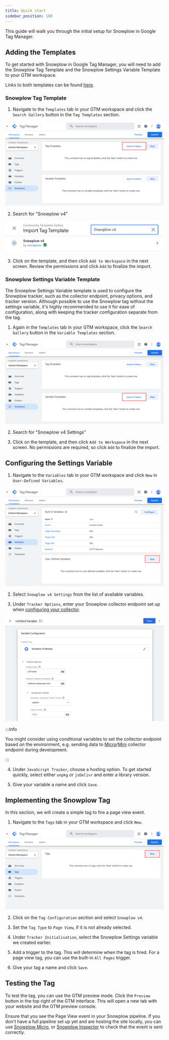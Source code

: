 ```yaml
---
title: Quick start
sidebar_position: 100
---
```


This guide will walk you through the initial setup for Snowplow in Google Tag Manager.

## Adding the Templates

To get started with Snowplow in Google Tag Manager, you will need to add the Snowplow Tag Template and the Snowplow Settings Variable Template to your GTM workspace.

Links to both templates can be found [here](/docs/sources/trackers/google-tag-manager/index.md).

### Snowplow Tag Template

1. Navigate to the `Templates` tab in your GTM workspace and click the `Search Gallery` button in the `Tag Templates` section.

![](images/tag-template-search.png)

2. Search for "Snowplow v4"

![](images/search.png)

3. Click on the template, and then click `Add to Workspace` in the next screen. Review the permissions and click `Add` to finalize the import.

### Snowplow Settings Variable Template

The Snowplow Settings Variable template is used to configure the Snowplow tracker, such as the collector endpoint, privacy options, and tracker version. Although possible to use the Snowplow tag without the settings variable, it's highly recommended to use it for ease of configuration, along with keeping the tracker configuration separate from the tag.

1. Again in the `Templates` tab in your GTM workspace, click the `Search Gallery` button in the `Variable Templates` section.

![](images/variable-template-search.png)

2. Search for "Snowplow v4 Settings"

3. Click on the template, and then click `Add to Workspace` in the next screen. No permissions are required, so click `Add` to finalize the import.

## Configuring the Settings Variable

1. Navigate to the `Variables` tab in your GTM workspace and click `New` in `User-Defined Variables`.

![](images/variables-new.png)

2. Select `Snowplow v4 Settings` from the list of available variables.

3. Under `Tracker Options`, enter your Snowplow collector endpoint set up when [configuring your collector](https://docs.snowplow.io/docs/collecting-data/configuring-collector/).

![](images/variable.png)

:::info

You might consider using conditional variables to set the collector endpoint based on the environment, e.g. sending data to [Micro](https://docs.snowplow.io/docs/data-product-studio/data-quality/snowplow-micro/)/[Mini](https://docs.snowplow.io/docs/api-reference/snowplow-mini/) collector endpoint during development.

:::

4. Under `JavaScript Tracker`, choose a hosting option. To get started quickly, select either `unpkg` or `jsDelivr` and enter a library version.

5. Give your variable a name and click `Save`.


## Implementing the Snowplow Tag

In this section, we will create a simple tag to fire a page view event.

1. Navigate to the `Tags` tab in your GTM workspace and click `New`.

![](images/new-tag.png)

2. Click on the `Tag Configuration` section and select `Snowplow v4`.

3. Set the `Tag Type` to `Page View`, if it is not already selected.

4. Under `Tracker Initialisation`, select the Snowplow Settings variable we created earlier.

5. Add a trigger to the tag. This will determine when the tag is fired. For a page view tag, you can use the built-in `All Pages` trigger.

5. Give your tag a name and click `Save`.

## Testing the Tag

To test the tag, you can use the GTM preview mode. Click the `Preview` button in the top right of the GTM interface. This will open a new tab with your website and the GTM preview console.

Ensure that you see the Page View event in your Snowplow pipeline. If you don't have a full pipeline set up yet and are hosting the site locally, you can use [Snowplow Micro](/docs/data-product-studio/data-quality/snowplow-micro/index.md), or [Snowplow Inspector](/docs/data-product-studio/data-quality/snowplow-inspector/index.md) to check that the event is sent correctly.
